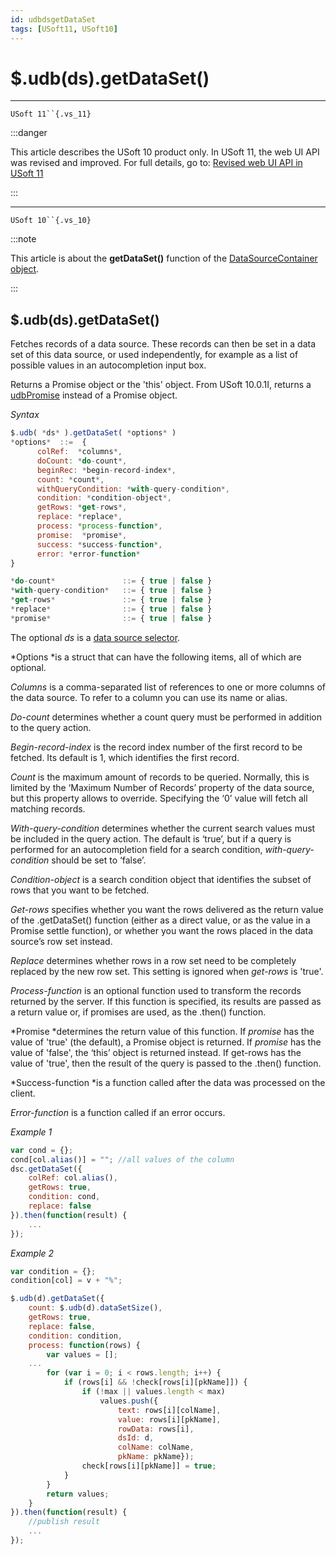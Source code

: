 ```yaml
---
id: udbdsgetDataSet
tags: [USoft11, USoft10]
---
```

# $.udb(ds).getDataSet()



----

`USoft 11``{.vs_11}`


:::danger

This article describes the USoft 10 product only.
In USoft 11, the web UI API was revised and improved. For full details, go to:
[Revised web UI API in USoft 11](/docs/Web_and_app_UIs/UDB_udb/Revised_web_UI_API_in_USoft_11.md)

:::

----

`USoft 10``{.vs_10}`


:::note

This article is about the **getDataSet()** function of the [DataSourceContainer object](/docs/Web_and_app_UIs/UDB_DataSourceContainer).

:::

## **$.udb(ds).getDataSet()**

Fetches records of a data source. These records can then be set in a data set of this data source, or used independently, for example as a list of possible values in an autocompletion input box.

Returns a Promise object or the 'this' object. From USoft 10.0.1I, returns a [udbPromise](/docs/Web_and_app_UIs/JavaScript/Promises_for_asynchronous_Javascript.md) instead of a Promise object.

*Syntax*

```js
$.udb( *ds* ).getDataSet( *options* )
*options*  ::=  {
      colRef:  *columns*,
      doCount: *do-count*,
      beginRec: *begin-record-index*,
      count: *count*,
      withQueryCondition: *with-query-condition*,
      condition: *condition-object*,
      getRows: *get-rows*,
      replace: *replace*,
      process: *process-function*,
      promise:  *promise*,
      success: *success-function*,
      error: *error-function*
}

*do-count*               ::= { true | false }
*with-query-condition*   ::= { true | false }
*get-rows*               ::= { true | false }
*replace*                ::= { true | false }
*promise*                ::= { true | false }
```

The optional *ds* is a [data source selector](/docs/Web_and_app_UIs/UDB_DataSourceMetaContainer/UDB_DataSourceMetaContainer_object.md).

*Options *is a struct that can have the following items, all of which are optional.

*Columns* is a comma-separated list of references to one or more columns of the data source. To refer to a column you can use its name or alias.

*Do-count* determines whether a count query must be performed in addition to the query action.

*Begin-record-index* is the record index number of the first record to be fetched. Its default is 1, which identifies the first record.

*Count* is the maximum amount of records to be queried. Normally, this is limited by the ‘Maximum Number of Records’ property of the data source, but this property allows to override. Specifying the ‘0’ value will fetch all matching records.

*With-query-condition* determines whether the current search values must be included in the query action. The default is ‘true’, but if a query is performed for an autocompletion field for a search condition, *with-query-condition* should be set to ‘false’.

*Condition-object* is a search condition object that identifies the subset of rows that you want to be fetched.

*Get-rows* specifies whether you want the rows delivered as the return value of the .getDataSet() function (either as a direct value, or as the value in a Promise settle function), or whether you want the rows placed in the data source’s row set instead.

*Replace* determines whether rows in a row set need to be completely replaced by the new row set. This setting is ignored when *get-rows* is 'true'.

*Process-function* is an optional function used to transform the records returned by the server. If this function is specified, its results are passed as a return value or, if promises are used, as the .then() function.

*Promise *determines the return value of this function. If *promise* has the value of 'true' (the default), a Promise object is returned. If *promise* has the value of 'false', the ‘this’ object is returned instead. If get-rows has the value of 'true', then the result of the query is passed to the .then() function.

*Success-function *is a function called after the data was processed on the client.

*Error-function* is a function called if an error occurs.

*Example 1*

```js
var cond = {};
cond[col.alias()] = ""; //all values of the column
dsc.getDataSet({
    colRef: col.alias(),
    getRows: true,
    condition: cond,
    replace: false
}).then(function(result) {
    ...
});
```

*Example 2*

```js
var condition = {};
condition[col] = v + "%";

$.udb(d).getDataSet({
    count: $.udb(d).dataSetSize(),
    getRows: true,
    replace: false,
    condition: condition,
    process: function(rows) {
        var values = [];
    ...
        for (var i = 0; i < rows.length; i++) {
            if (rows[i] && !check[rows[i][pkName]]) {
                if (!max || values.length < max)
                    values.push({
                        text: rows[i][colName],
                        value: rows[i][pkName],
                        rowData: rows[i],
                        dsId: d,
                        colName: colName,
                        pkName: pkName});
                check[rows[i][pkName]] = true;
            }
        }
        return values;
    }
}).then(function(result) {
    //publish result
    ...
});
```

 